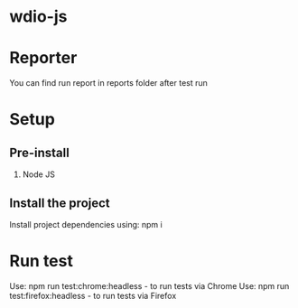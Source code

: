 # wdio-js

# Reporter

You can find run report in reports folder after test run

# Setup

## Pre-install

1. Node JS
   
## Install the project

Install project dependencies using: npm i

# Run test

Use: npm run test:chrome:headless - to run tests via Chrome
Use: npm run test:firefox:headless - to run tests via Firefox
